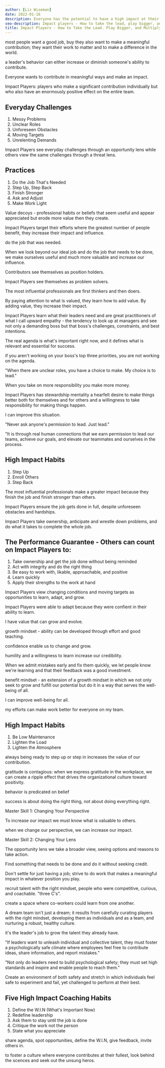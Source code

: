 ```yaml
---
author: [Liz Wiseman]
date: 2022-01-16
description: Everyone has the potential to have a high impact at their job. This book contains the habits that Impact Players have that makes them different from Contributors.
seo-description: Impact players - How to take the lead, play bigger, and multiply your impact by Liz Wiseman notes.
title: Impact Players - How to Take the Lead. Play Bigger, and Multiply Your Impact
---
```


most people want a good job, buy they also want to make a meaningful contribution; they want their work to matter and to make a difference in the world.

a leader's behavior can either increase or diminish someone's ability to contribute.

Everyone wants to contribute in meaningful ways and make an impact.

Impact Players: players who make a significant contribution individually but who also have an enormously positive effect on the entire team.

## Everyday Challenges

1. Messy Problems
2. Unclear Roles
3. Unforeseen Obstacles
4. Moving Targets
5. Unrelenting Demands

Impact Players see everyday challenges through an opportunity lens while others view the same challenges through a threat lens.

## Practices

1. Do the Job That's Needed
2. Step Up, Step Back
3. Finish Stronger
4. Ask and Adjust
5. Make Work Light

Value decoys - professional habits or beliefs that seem useful and appear appreciated but erode more value then they create.

Impact Players target their efforts where the greatest number of people benefit, they increase their impact and influence.

do the job that was needed.

When we look beyond our ideal job and do the job that needs to be done, we make ourselves useful and much more valuable and increase our influence.

Contributors see themselves as position holders.

Impact Players see themselves as problem solvers.

The most influential professionals are first thinkers and then doers.

By paying attention to what is valued, they learn how to add value. By adding value, they increase their impact.

Impact Players learn what their leaders need and are great practitioners of what I call upward empathy - the tendency to look up at managers and see not only a demanding boss but that boss's challenges, constraints, and best intentions.

The real agenda is what's important right now, and it defines what is relevant and essential for success.

if you aren't working on your boss's top three priorities, you are not working on the agenda.

"When there are unclear roles, you have a choice to make. My choice is to lead."

When you take on more responsibility you make more money.

Impact Players has stewardship mentality a hearfelt desire to make things better both for themselves and for others and a willingness to take responsibility for making things happen.

I can improve this situation.

"Never ask anyone's permission to lead. Just lead."

"It is through real human connections that we earn permission to lead our teams, achieve our goals, and elevate our teammates and ourselves in the process.

## High Impact Habits

1. Step Up
2. Enroll Others
3. Step Back

The most influential professionals make a greater impact because they finish the job and finish stronger than others.

Impact Players ensure the job gets done in full, despite unforeseen obstacles and hardships.

Impact Players take ownership, anticipate and wrestle down problems, and do what it takes to complete the whole job.

## The Performance Guarantee - Others can count on Impact Players to:

1. Take ownership and get the job done without being reminded
2. Act with integrity and do the right thing
3. Be easy to work with, likable, approachable, and positive
4. Learn quickly
5. Apply their strengths to the work at hand

Impact Players view changing conditions and moving targets as opportunities to learn, adapt, and grow.

Impact Players were able to adapt because they were confient in their ability to learn.

I have value that can grow and evolve.

growth mindset - ability can be developed through effort and good teaching.

confidence enable us to change and grow.

humility and a willingness to learn increase our credibility.

When we admit mistakes early and fix them quickly, we let people know we're learning and that their feedback was a good investment.

benefit mindset - an extension of a growth mindset in which we not only seek to grow and fulfill our potential but do it in a way that serves the well-being of all.

I can improve well-being for all.

my efforts can make work better for everyone on my team.

## High Impact Habits

1. Be Low Maintenance
2. Lighten the Load
3. Lighten the Atmosphere

always being ready to step up or step in increases the value of our contribution.

gratitude is contagious: when we express gratitude in the workplace, we can create a ripple effect that drives the organizational culture toward positivity.

behavior is predicated on belief

success is about doing the right thing, not about doing everything right.

Master Skill 1: Changing Your Perspective

To increase our impact we must know what is valuable to others.

when we change our perspective, we can increase our impact.

Master Skill 2: Changing Your Lens

The opportunity lens we take a broader view, seeing options and reasons to take action.

Find something that needs to be done and do it without seeking credit.

Don't settle for just having a job; strive to do work that makes a meaningful impact in whatever position you play.

recruit talent with the right mindset, people who were competitive, curious, and coachable. "three C's".

create a space where co-workers could learn from one another.

A dream team isn't just a dream; it results from carefully curating players with the right mindset, developing them as individuals and as a team, and nurturing a robust, healthy culture.

it's the leader's job to grow the talent they already have.

"If leaders want to unleash individual and collective talent, they must foster a psychologically safe climate where employees feel free to contribute ideas, share information, and report mistakes."

"Not only do leaders need to build psychological safety; they must set high standards and inspire and enable people to reach them."

Create an environment of both safety and stretch in which individuals feel safe to experiment and fail, yet challenged to perform at their best.

## Five High Impact Coaching Habits

1. Define the W.I.N (What's Important Now)
2. Redefine leadership
3. Ask them to stay until the job is done
4. Critique the work not the person
5. State what you appreciate

share agenda, spot opportunities, define the W.I.N, give feedback, invite others in.

to foster a culture where everyone contributes at their fullest, look behind the scences and seek out the unsung heros.

